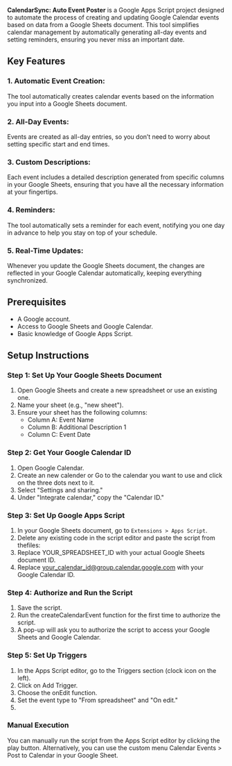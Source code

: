 **CalendarSync: Auto Event Poster** is a Google Apps Script project designed to automate the process of creating and updating Google Calendar events based on data from a Google Sheets document. This tool simplifies calendar management by automatically generating all-day events and setting reminders, ensuring you never miss an important date.

## Key Features

### 1. Automatic Event Creation:
The tool automatically creates calendar events based on the information you input into a Google Sheets document.

### 2. All-Day Events:
Events are created as all-day entries, so you don’t need to worry about setting specific start and end times.

### 3. Custom Descriptions:
Each event includes a detailed description generated from specific columns in your Google Sheets, ensuring that you have all the necessary information at your fingertips.

### 4. Reminders:
The tool automatically sets a reminder for each event, notifying you one day in advance to help you stay on top of your schedule.

### 5. Real-Time Updates:
Whenever you update the Google Sheets document, the changes are reflected in your Google Calendar automatically, keeping everything synchronized.

## Prerequisites
- A Google account.
- Access to Google Sheets and Google Calendar.
- Basic knowledge of Google Apps Script.

## Setup Instructions

### Step 1: Set Up Your Google Sheets Document
1. Open Google Sheets and create a new spreadsheet or use an existing one.
2. Name your sheet (e.g., "new sheet").
3. Ensure your sheet has the following columns:
   - Column A: Event Name
   - Column B: Additional Description 1
   - Column C: Event Date

### Step 2: Get Your Google Calendar ID
1. Open Google Calendar.
2. Create an new calender or Go to the calendar you want to use and click on the three dots next to it.
3. Select "Settings and sharing."
4. Under "Integrate calendar," copy the "Calendar ID."

### Step 3: Set Up Google Apps Script
1. In your Google Sheets document, go to `Extensions > Apps Script`.
2. Delete any existing code in the script editor and paste the script from thefiles:
3. Replace YOUR_SPREADSHEET_ID with your actual Google Sheets document ID.
4. Replace your_calendar_id@group.calendar.google.com with your Google Calendar ID.

### Step 4: Authorize and Run the Script
1. Save the script.
2. Run the createCalendarEvent function for the first time to authorize the script.
3. A pop-up will ask you to authorize the script to access your Google Sheets and Google Calendar.

### Step 5: Set Up Triggers
1. In the Apps Script editor, go to the Triggers section (clock icon on the left).
2. Click on Add Trigger.
3. Choose the onEdit function.
4. Set the event type to "From spreadsheet" and "On edit."
5. 
### Manual Execution
You can manually run the script from the Apps Script editor by clicking the play button.
Alternatively, you can use the custom menu Calendar Events > Post to Calendar in your Google Sheet.
